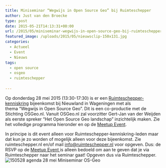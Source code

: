 ```yaml
---
title: Miniseminar “Wegwijs in Open Source Geo” bij Ruimteschepper
author: Just van den Broecke
type: post
date: 2015-05-21T14:13:31+00:00
url: /2015/05/miniseminar-wegwijs-in-open-source-geo-bij-ruimteschepper/
featured_image: /uploads/2015/05/nieuwsclip-150x131.jpg
categories:
  - Actueel
  - Event
  - Nieuws
tags:
  - open source
  - osgeo
  - ruimteschepper

---
```

Op donderdag 28 mei 2015 (13:30-17:30) is er een <a href="http://ruimteschepper.nl/kenniskring" target="_blank">Ruimteschepper-kenniskring</a> bijeenkomst bij Nieuwland in Wageningen met als  
thema &#8220;Wegwijs in Open Source Geo&#8221;. Dit is een co-productie met de Stichting OSGeo.nl. Vanuit OSGeo.nl zal voorzitter Gert-Jan van der Weijden als eerste spreker &#8220;Het Open Source Geo landschap&#8221; inzichtelijk maken. Zie het volledige programma hieronder en op de <a href="http://www.meetup.com/OSGeoNL/events/222686244/" target="_blank">Meetup Event</a>.

In principe is dit event alleen voor Ruimteschepper-kenniskring-leden maar dat kun je zo worden of mogelijk alleen voor deze bijeenkomst. Zie ruimteschepper.nl en/of mail info@ruimteschepper.nl voor opgeven. Dus: de RSVP op de <a href="http://www.meetup.com/OSGeoNL/events/222686244/" target="_blank">Meetup Event </a>is alleen bedoeld om aan te geven dat je via Ruimteschepper naar het seminar gaat! Opgeven dus via Ruimteschepper.  
<img loading="lazy" class="alignnone  wp-image-776" src="/uploads/2015/05/150528-agenda-28-mei-Miniseminar-OS-Geo.jpg" alt="150528 agenda 28 mei Miniseminar OS-Geo" width="555" height="785" srcset="/uploads/2015/05/150528-agenda-28-mei-Miniseminar-OS-Geo.jpg 720w, /uploads/2015/05/150528-agenda-28-mei-Miniseminar-OS-Geo-212x300.jpg 212w, /uploads/2015/05/150528-agenda-28-mei-Miniseminar-OS-Geo-106x150.jpg 106w" sizes="(max-width: 555px) 100vw, 555px" /> 

&nbsp;